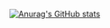 
[![Anurag's GitHub stats](https://github-readme-stats.vercel.app/api?username=mininxd&show_icons=true)](https://github.com/MininxD/PogChamp-Click)

